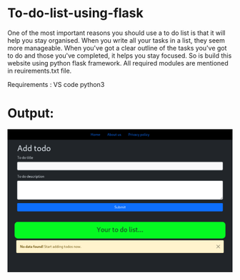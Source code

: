 # To-do-list-using-flask
One of the most important reasons you should use a to do list is that it will help you stay organised. When you write all your tasks in a list, they seem more manageable. When you've got a clear outline of the tasks you've got to do and those you've completed, it helps you stay focused.
So is build this website using python flask framework. All required modules are mentioned in reuirements.txt file.

Requirements :
VS code
python3

# Output:
![alt text](https://github.com/thato2-5/Flask_Web_Apps/blob/main/home.png)
